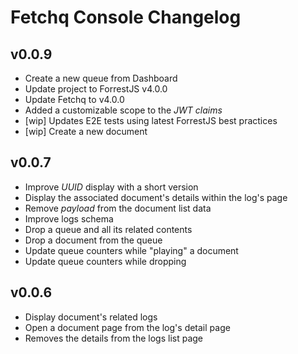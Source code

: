 # Fetchq Console Changelog

## v0.0.9

- Create a new queue from Dashboard
- Update project to ForrestJS v4.0.0
- Update Fetchq to v4.0.0
- Added a customizable scope to the _JWT claims_
- [wip] Updates E2E tests using latest ForrestJS best practices
- [wip] Create a new document

## v0.0.7

- Improve _UUID_ display with a short version
- Display the associated document's details within the log's page
- Remove _payload_ from the document list data
- Improve logs schema
- Drop a queue and all its related contents
- Drop a document from the queue
- Update queue counters while "playing" a document
- Update queue counters while dropping

## v0.0.6

- Display document's related logs
- Open a document page from the log's detail page
- Removes the details from the logs list page
